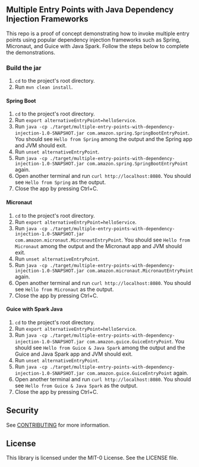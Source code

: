 ## Multiple Entry Points with Java Dependency Injection Frameworks

This repo is a proof of concept demonstrating how to invoke multiple entry points using popular dependency injection frameworks
such as Spring, Micronaut, and Guice with Java Spark.  Follow the steps below to complete the demonstrations.

### Build the jar
1. `cd` to the project's root directory.
2. Run `mvn clean install`.

#### Spring Boot
1. `cd` to the project's root directory.
2. Run `export alternativeEntryPoint=helloService`.
3. Run `java -cp ./target/multiple-entry-points-with-dependency-injection-1.0-SNAPSHOT.jar com.amazon.spring.SpringBootEntryPoint`.  You should see
   `Hello from Spring` among the output and the Spring app and JVM should exit.
4. Run `unset alternativeEntryPoint`.
5. Run `java -cp ./target/multiple-entry-points-with-dependency-injection-1.0-SNAPSHOT.jar com.amazon.spring.SpringBootEntryPoint` again.
6. Open another terminal and run `curl http://localhost:8080`.  You should see `Hello from Spring` as the output.
7. Close the app by pressing Ctrl+C.

#### Micronaut
1. `cd` to the project's root directory.
2. Run `export alternativeEntryPoint=helloService`.
3. Run `java -cp ./target/multiple-entry-points-with-dependency-injection-1.0-SNAPSHOT.jar com.amazon.micronaut.MicronautEntryPoint`.  You should see
   `Hello from Micronaut` among the output and the Micronaut app and JVM should exit.
4. Run `unset alternativeEntryPoint`.
5. Run `java -cp ./target/multiple-entry-points-with-dependency-injection-1.0-SNAPSHOT.jar com.amazon.micronaut.MicronautEntryPoint` again.
6. Open another terminal and run `curl http://localhost:8080`.  You should see `Hello from Micronaut` as the output.
7. Close the app by pressing Ctrl+C.

#### Guice with Spark Java
1. `cd` to the project's root directory.
2. Run `export alternativeEntryPoint=helloService`.
3. Run `java -cp ./target/multiple-entry-points-with-dependency-injection-1.0-SNAPSHOT.jar com.amazon.guice.GuiceEntryPoint`.  You should see
   `Hello from Guice & Java Spark` among the output and the Guice and Java Spark app and JVM should exit.
4. Run `unset alternativeEntryPoint`.
5. Run `java -cp ./target/multiple-entry-points-with-dependency-injection-1.0-SNAPSHOT.jar com.amazon.guice.GuiceEntryPoint` again.
6. Open another terminal and run `curl http://localhost:8080`.  You should see `Hello from Guice & Java Spark` as the output.
7. Close the app by pressing Ctrl+C.

## Security

See [CONTRIBUTING](CONTRIBUTING.md#security-issue-notifications) for more information.

## License

This library is licensed under the MIT-0 License. See the LICENSE file.

